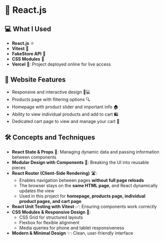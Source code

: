<h1>🛒 React.js </h1>

<h2>💻 What I Used</h2>
<ul>
  <li><strong>React.js</strong> ⚛️</li>
  <li><strong>Vitest</strong> 🧪</li>
  <li><strong>FakeStore API</strong> 🏬</li>
  <li><strong>CSS Modules</strong> 🎨</li>
  <li><strong>Vercel</strong> 🚀: Project deployed online for live access</li>
</ul>

<h2>🌟 Website Features</h2>
<ul>
  <li>Responsive and interactive design 📱💻</li>
  <li>Products page with filtering options 🔍</li>
  <li>Homepage with product slider and important info 🏠</li>
  <li>Ability to view individual products and add to cart 🛍️</li>
  <li>Dedicated cart page to view and manage your cart 🛒</li>
</ul>

<h2>🛠 Concepts and Techniques</h2>
<ul>
  <li><strong>React State & Props</strong> 🔄: Managing dynamic data and passing information between components</li>
  <li><strong>Modular Design with Components</strong> 🧩: Breaking the UI into reusable pieces</li>
  <li><strong>React Router (Client-Side Rendering)</strong> 🛣️:
    <ul>
      <li>Enables navigation between pages <strong>without full page reloads</strong></li>
      <li>The browser stays on the <strong>same HTML page</strong>, and React dynamically updates the view</li>
      <li>Used in this project for <strong>homepage, products page, individual product pages, and cart page</strong></li>
    </ul>
  </li>
  <li><strong>React Unit Testing with Vitest</strong> ✅: Ensuring components work correctly</li>
  <li><strong>CSS Modules & Responsive Design</strong> 📐:
    <ul>
      <li>CSS Grid for structured layouts</li>
      <li>Flexbox for flexible alignment</li>
      <li>Media queries for phone and tablet responsiveness</li>
    </ul>
  </li>
  <li><strong>Modern & Minimal Design</strong> ✨: Clean, user-friendly interface</li>
</ul>

